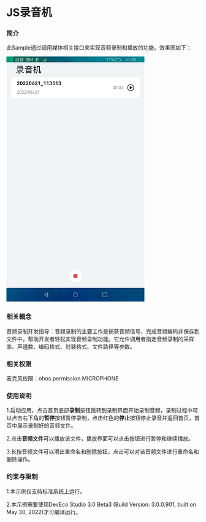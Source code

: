 # JS录音机

### 简介

此Sample通过调用媒体相关接口来实现音频录制和播放的功能。效果图如下：

![](screenshots/device/main.png)

### 相关概念

音频录制开发指导：音频录制的主要工作是捕获音频信号，完成音频编码并保存到文件中，帮助开发者轻松实现音频录制功能。它允许调用者指定音频录制的采样率、声道数、编码格式、封装格式、文件路径等参数。

### 相关权限

麦克风权限：ohos.permission.MICROPHONE

### 使用说明

1.启动应用，点击首页底部**录制**按钮跳转到录制界面开始录制音频，录制过程中可以点击右下角的**暂停**按钮暂停录制，点击红色的**停止**按钮停止录音并返回首页，首页中展示录制好的音频文件。

2.点击**音频文件**可以播放该文件，播放界面可以点击按钮进行暂停和继续播放。

3.长按音频文件可以滑出重命名和删除按钮，点击可以对该音频文件进行重命名和删除操作。

### 约束与限制

1.本示例仅支持标准系统上运行。

2.本示例需要使用DevEco Studio 3.0 Beta3 (Build Version: 3.0.0.901, built on May 30, 2022)才可编译运行。
